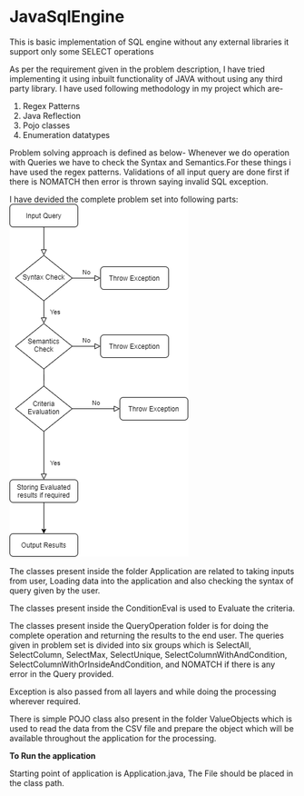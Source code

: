 # JavaSqlEngine
This is basic implementation of SQL engine without any external libraries it support only some SELECT operations

As per the requirement given in the problem description, I have tried implementing it using inbuilt functionality of JAVA without using any third party library.
I have used following methodology in my project which are-
1) Regex Patterns
2) Java Reflection 
3) Pojo classes
4) Enumeration datatypes

Problem solving approach is defined as below-
Whenever we do operation with Queries we have to check the Syntax and Semantics.For these things i have used the regex patterns. Validations of all input query are done first if there is NOMATCH then error is thrown saying invalid SQL exception.

I have devided the complete problem set into following parts:
![alt text](https://github.com/devrishal/JavaSqlEngine/blob/master/Flow.png?raw=true)
<br/>

The classes present inside the folder Application are related to taking inputs from user, Loading data into the application and also checking the syntax of query given by the user.

The classes present inside the ConditionEval is used to Evaluate the criteria.

The classes present inside the QueryOperation folder is for doing the complete operation and returning the results to the end user. The queries given in problem set is divided into six groups which is SelectAll, SelectColumn, SelectMax, SelectUnique, SelectColumnWithAndCondition, SelectColumnWithOrInsideAndCondition, and NOMATCH if there is any error in the Query provided.

Exception is also passed from all layers and while doing the processing wherever required.

There is simple POJO class also present in the folder ValueObjects which is used to read the data from the CSV file and prepare the object which will be available throughout the application for the processing.

<b>To Run the application </b>

Starting point of application is Application.java, The File should be placed in the class path.


